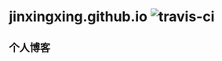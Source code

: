 jinxingxing.github.io ![travis-ci](https://travis-ci.org/jinxingxing/jinxingxing.github.io.svg)
=====================
## 个人博客
